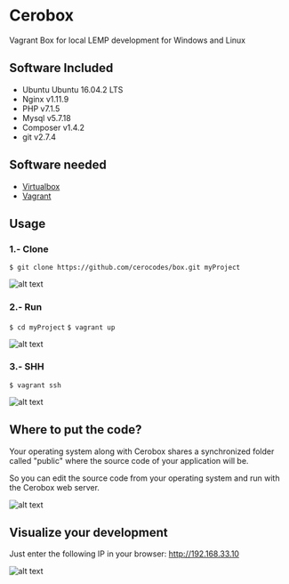 # Cerobox

Vagrant Box for local LEMP development for Windows and Linux

## Software Included
* Ubuntu Ubuntu 16.04.2 LTS
* Nginx v1.11.9
* PHP v7.1.5
* Mysql v5.7.18
* Composer v1.4.2
* git v2.7.4

## Software needed
* [Virtualbox](https://www.virtualbox.org/)
* [Vagrant](https://www.vagrantup.com/)

## Usage
### 1.- Clone
`$ git clone https://github.com/cerocodes/box.git myProject`

![alt text](http://box.cerocodes.com/images/clone.jpg "Clone")

### 2.- Run
`$ cd myProject`
`$ vagrant up`

![alt text](http://box.cerocodes.com/images/vagrant_up.jpg "Vagrant up")

### 3.- SHH
`$ vagrant ssh`

![alt text](http://box.cerocodes.com/images/vagrant_ssh.jpg "Vagrant SHH")

## Where to put the code?

Your operating system along with Cerobox shares a synchronized folder called "public" where the source code of your application will be.

So you can edit the source code from your operating system and run with the Cerobox web server.

![alt text](http://box.cerocodes.com/images/put_code.jpg "Where to put the code?")

## Visualize your development

Just enter the following IP in your browser: http://192.168.33.10

![alt text](http://box.cerocodes.com/images/ip.jpg "Vagrant up")




